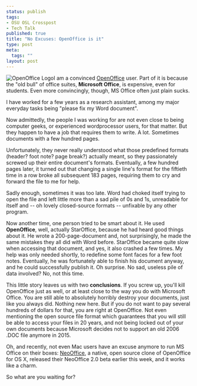 ```yaml
--- 
status: publish
tags: 
- OSU OSL Crosspost
- Tech Talk
published: true
title: "No Excuses: OpenOffice is it"
type: post
meta: 
  tags: ""
layout: post
---
```

<img id="image94" src="http://fredericiana.com/wp-content/uploads/2006/08/openoffice-logo.png" alt="OpenOffice Logo" class="alignright" />I am a convinced <a href="http://openoffice.org">OpenOffice</a> user. Part of it is because the "old bull" of office suites, <strong>Microsoft Office</strong>, is expensive, even for students. Even more convincingly, though, MS Office often just plain sucks.

I have worked for a few years as a research assistant, among my major everyday tasks being "please fix my Word document".

Now admittedly, the people I was working for are not even close to being computer geeks, or experienced wordprocessor users, for that matter. But they happen to have a job that requires them to write. A lot. Sometimes documents with a few hundred pages.

Unfortunately, they never really understood what those predefined formats (header? foot note? page break?) actually meant, so they passionately screwed up their entire document's formats. Eventually, a few hundred pages later, it turned out that changing a single line's format for the fiftieth time in a row broke all subsequent 183 pages, requiring them to cry and forward the file to me for help.

Sadly enough, sometimes it was too late. Word had choked itself trying to open the file and left little more than a sad pile of 0s and 1s, unreadable for itself and -- oh lovely closed-source formats -- unfixable by any other program.

Now another time, one person tried to be smart about it. He used <strong>OpenOffice</strong>, well, actually StarOffice, because he had heard good things about it. He wrote a 200-page-document and, not surprisingly, he made the same mistakes they all did with Word before. StarOffice became quite slow when accessing that document, and yes, it also crashed a few times. My help was only needed shortly, to redefine some font faces for a few foot notes. Eventually, he was fortunately able to finish his document anyway, and he could successfully publish it. Oh surprise. No sad, useless pile of data involved? No, not this time.

This little story leaves us with two <strong>conclusions</strong>. If you screw up, you'll kill OpenOffice just as well, or at least close to the way you do with Microsoft Office. You are still able to absolutely horribly destroy your documents, just like you always did. Nothing new here. But if you do not want to pay several hundreds of dollars for that, you are right at OpenOffice. Not even mentioning the open source file format which guarantees that you will still be able to access your files in 20 years, and not being locked out of your own documents because Microsoft decides not to support an old 2006 .DOC file anymore in 2015.

Oh, and recently, not even Mac users have an excuse anymore to run MS Office on their boxes: <a href="http://neooffice.org">NeoOffice</a>, a native, open source clone of OpenOffice for OS X, released their NeoOffice 2.0 beta earlier this week, and it works like a charm.

So what are you waiting for?
